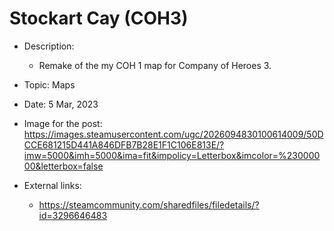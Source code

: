 # Stockart Cay (COH3)

- Description:
    - Remake of the my COH 1 map for Company of Heroes 3.

- Topic: Maps

- Date: 5 Mar, 2023

- Image for the post: https://images.steamusercontent.com/ugc/2026094830100614009/50DCCE681215D441A846DFB7B28E1F1C106E813E/?imw=5000&imh=5000&ima=fit&impolicy=Letterbox&imcolor=%23000000&letterbox=false

- External links: 
    - https://steamcommunity.com/sharedfiles/filedetails/?id=3296646483
